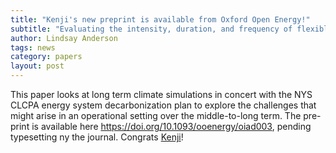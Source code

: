 ```yaml
---
title: "Kenji's new preprint is available from Oxford Open Energy!"
subtitle: "Evaluating the intensity, duration, and frequency of flexible energy resources needed in a zero-emission, hydropower reliant power system"
author: Lindsay Anderson
tags: news
category: papers
layout: post
---
```



This paper looks at long term climate simulations in concert with the NYS CLCPA energy system decarbonization plan to explore the challenges that might arise in an operational setting over the middle-to-long term. The pre-print is available here https://doi.org/10.1093/ooenergy/oiad003, pending typesetting ny the journal. Congrats [Kenji](https://cals.cornell.edu/kenji-doering)! 